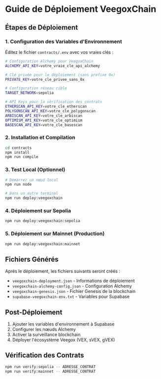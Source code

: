 
# Guide de Déploiement VeegoxChain

## Étapes de Déploiement

### 1. Configuration des Variables d'Environnement

Éditez le fichier `contracts/.env` avec vos vraies clés :

```bash
# Configuration Alchemy pour VeegoxChain
ALCHEMY_API_KEY=votre_vraie_cle_api_alchemy

# Clé privée pour le déploiement (sans préfixe 0x)
PRIVATE_KEY=votre_cle_privee_sans_0x

# Configuration réseau cible
TARGET_NETWORK=sepolia

# API Keys pour la vérification des contrats
ETHERSCAN_API_KEY=votre_cle_etherscan
POLYGONSCAN_API_KEY=votre_cle_polygonscan
ARBISCAN_API_KEY=votre_cle_arbiscan
OPTIMISM_API_KEY=votre_cle_optimism
BASESCAN_API_KEY=votre_cle_basescan
```

### 2. Installation et Compilation

```bash
cd contracts
npm install
npm run compile
```

### 3. Test Local (Optionnel)

```bash
# Démarrer un nœud local
npm run node

# Dans un autre terminal
npm run deploy:veegoxchain
```

### 4. Déploiement sur Sepolia

```bash
npm run deploy:veegoxchain:sepolia
```

### 5. Déploiement sur Mainnet (Production)

```bash
npm run deploy:veegoxchain:mainnet
```

## Fichiers Générés

Après le déploiement, les fichiers suivants seront créés :

- `veegoxchain-deployment.json` - Informations de déploiement
- `veegoxchain-alchemy-config.json` - Configuration Alchemy
- `veegoxchain-genesis.json` - Fichier Genesis de la blockchain
- `supabase-veegoxchain-env.txt` - Variables pour Supabase

## Post-Déploiement

1. Ajouter les variables d'environnement à Supabase
2. Configurer les nœuds Alchemy
3. Activer la surveillance blockchain
4. Déployer l'écosystème Veegox (VEX, sVEX, gVEX)

## Vérification des Contrats

```bash
npm run verify:sepolia -- ADRESSE_CONTRAT
npm run verify:mainnet -- ADRESSE_CONTRAT
```
